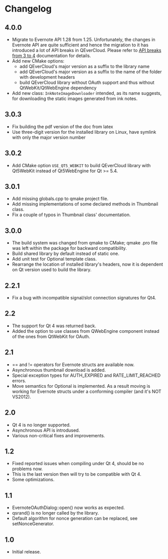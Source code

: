 # Changelog

## 4.0.0
  * Migrate to Evernote API 1.28 from 1.25. Unfortunately, the changes in Evernote API are quite sufficient and hence
    the migration to it has introduced a lot of API breaks in QEverCloud. Please refer to [API breaks from 3 to 4](API_breaks_3_to_4.md)
    documentation for details.
  * Add new CMake options:
    * add QEverCloud's major version as a suffix to the library name
    * add QEverCloud's major version as a suffix to the name of the folder with development headers
    * build QEverCloud library without OAuth support and thus without QtWebKit/QtWebEngine dependency
  * Add new class: `InkNoteImageDownloader` intended, as its name suggests, for downloading the static images generated
    from ink notes.

## 3.0.3
  * Fix building the pdf version of the doc from latex
  * Use three-digit version for the installed library on Linux, have symlink with only the major version number

## 3.0.2
  * Add CMake option `USE_QT5_WEBKIT` to build QEverCloud library with Qt5WebKit instead of Qt5WebEngine for Qt >= 5.4.

## 3.0.1
  * Add missing globals.cpp to qmake project file.
  * Add missing implementations of some declared methods in Thumbnail class.
  * Fix a couple of typos in Thumbnail class' documentation.

## 3.0.0
  * The build system was changed from qmake to CMake; qmake .pro file was left within the package for backward compatibility.
  * Build shared library by default instead of static one.
  * Add unit test for Optional template class.
  * Rearrange the location of installed library's headers, now it is dependent on Qt version used to build the library.

## 2.2.1
  * Fix a bug with incompatible signal/slot connection signatures for Qt4.

## 2.2
  * The support for Qt 4 was returned back.
  * Added the option to use classes from QWebEngine component instead of the ones from QtWebKit for OAuth.

## 2.1
  * == and != operators for Evernote structs are available now.
  * Asynchronous thumbnail download is added.
  * Special exception types for AUTH_EXPIRED and RATE_LIMIT_REACHED errors.
  * Move semantics for Optional is implemented. As a result moving is working for Evernote structs under a conforming compiler (and it's NOT VS2012).

## 2.0
  * Qt 4 is no longer supported.
  * Asynchronous API is introdused.
  * Various non-critical fixes and improvements.

## 1.2
  * Fixed reported issues when compiling under Qt 4, should be no problems now.
  * This is the last version then will try to be compatible with Qt 4.
  * Some optimizations.

## 1.1
  * EvernoteOAuthDialog::open() now works as expected.
  * qsrand() is no longer called by the library.
  * Default algorithm for nonce generation can be replaced, see setNonceGenerator.

## 1.0
  * Initial release.
 
